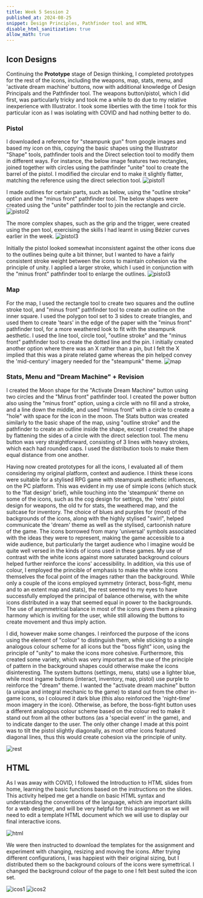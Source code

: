```yaml
---
title: Week 5 Session 2
published_at: 2024-08-25
snippet: Design Principles, Pathfinder tool and HTML
disable_html_sanitization: true
allow_math: true
---
```


## Icon Designs
Continuing the **Prototype** stage of Design thinking, I completed prototypes for the rest of the icons, including the weapons, map, stats, menu, and 'activate dream machine' buttons, now with additional knowledge of Design Principals and the Pathfinder tool. The weapons button/pistol, which I did first, was particularly tricky and took me a while to do due to my relative inexperience with Illustrator. I took some liberties with the time I took for this particular icon as I was isolating with COVID and had nothing better to do.

### Pistol
I downloaded a reference for "steampunk gun" from google images and based my icon on this, copying the basic shapes using the Illustrator "Shape" tools, pathfinder tools and the Direct selection tool to modify them in different ways. For instance, the below image features two rectangles, joined together with circles using the pathfinder "unite" tool to create the barrel of the pistol. I modified the circular end to make it slightly flatter, matching the reference using the direct selection tool.
![pistol1](/w05s2/pistol1.png)

I made outlines for certain parts, such as below, using the "outline stroke" option and the "minus front" pathfinder tool. The below shapes were created using the "unite" pathfinder tool to join the rectangle and circle.
![pistol2](/w05s2/pistol2.png)

The more complex shapes, such as the grip and the trigger, were created using the pen tool, exercising the skills I had learnt in using Bézier curves earlier in the week.
![pistol3](/w05s2/pistol3.png)

Initially the pistol looked somewhat inconsistent against the other icons due to the outlines being quite a bit thinner, but I wanted to have a fairly consistent stroke weight between the icons to maintain cohesion via the principle of unity. I applied a larger stroke, which I used in conjunction with the "minus front" pathfinder tool to enlarge the outlines.
![pistol3](/w05s2/pistol4.png)

### Map
For the map, I used the rectangle tool to create two squares and the outline stroke tool, and "minus front" pathfinder tool to create an outline on the inner square. I used the polygon tool set to 3 sides to create triangles, and used them to create 'tears' in the edge of the paper with the "minus front" pathfinder tool, for a more weathered look to fit with the steampunk aesthetic. I used the line tool, circle tool, "outline stroke" and the "minus front" pathfinder tool to create the dotted line and the pin. I initially created another option where there was an X rather than a pin, but I felt the X implied that this was a pirate related game whereas the pin helped convey the 'mid-century' imagery needed for the "steampunk" theme.
![map](/w05s2/map.png)

### Stats, Menu and "Dream Machine" + Revision
I created the Moon shape for the "Activate Dream Machine" button using two circles and the "Minus front" pathfinder tool. I created the power button also using the "minus front" option, using a circle with no fill and a stroke, and a line down the middle, and used "minus front" with a circle to create a "hole" with space for the icon in the moon. The Stats button was created similarly to the basic shape of the map, using "outline stroke" and the pathfinder to create an outline inside the shape, except I created the shape by flattening the sides of a circle with the direct selection tool. The menu button was very straightforward, consisting of 3 lines with heavy strokes, which each had rounded caps. I used the distribution tools to make them equal distance from one another.

Having now created prototypes for all the icons, I evaluated all of them considering my original platform, context and audience. I think these icons were suitable for a stylised RPG game with steampunk aesthetic influences, on the PC platform. This was evident in my use of simple icons (which stuck to the 'flat design' brief), while touching into the 'steampunk' theme on some of the icons, such as the cog design for settings, the 'retro' pistol design for weapons, the old tv for stats, the weathered map, and the suitcase for inventory. The choice of blues and purples for (most) of the backgrounds of the icons, along with the highly stylised "swirl", helped communicate the 'dream' theme as well as the stylised, cartoonish nature of the game. The icons borrowed from many 'universal' symbols associated with the ideas they were to represent, making the game accessible to a wide audience, but particularly the target audience who I imagine would be quite well versed in the kinds of icons used in these games. My use of contrast with the white icons against more saturated background colours helped further reinforce the icons' accessibility. In addition, via this use of colour, I employed the princible of emphasis to make the white icons themselves the focal point of the images rather than the background. While only a couple of the icons employed symmetry (interact, boss-fight, menu and to an extent map and stats), the rest seemed to my eyes to have successfully employed the principal of balance otherwise, with the white icons distributed in a way that seemed equal in power to the backgrounds. The use of asymmetrical balance in most of the icons gives them a pleasing harmony which is inviting for the user, while still allowing the buttons to create movement and thus imply action.

I did, however make some changes. I reinforced the purpose of the icons using the element of "colour" to distinguish them, while sticking to a single analogous colour scheme for all icons but the "boss fight" icon, using the principle of "unity" to make the icons more cohesive. Furthermore, this created some variety, which was very important as the use of the principle of pattern in the background shapes could otherwise make the icons disinteresting. The system buttons (settings, menu, stats) use a lighter blue, while most ingame buttons (interact, inventory, map, pistol) use purple to reinforce the "dream" theme. I wanted the "activate dream machine" button (a unique and integral mechanic to the game) to stand out from the other in-game icons, so I coloured it dark blue (this also reinforced the 'night-time' moon imagery in the icon). Otherwise, as before, the boss-fight button uses a different analogous colour scheme based on the colour red to make it stand out from all the other buttons (as a 'special event' in the game), and to indicate danger to the user. The only other change I made at this point was to tilt the pistol slightly diagonally, as most other icons featured diagonal lines, thus this would create cohesion via the principle of unity. 

![rest](/w05s2/last.png)

## HTML

As I was away with COVID, I followed the Introduction to HTML slides from home, learning the basic functions based on the instructions on the slides. This activity helped me get a handle on basic HTML syntax and understanding the conventions of the language, which are important skills for a web designer, and will be very helpful for this assignment as we will need to edit a template HTML document which we will use to display our final interactive icons.

![html](/w05s2/html.png)

We were then instructed to download the templates for the assignment and experiment with changing, resizing and moving the icons. After trying different configurations, I was happiest with their original sizing, but I distributed them so the background colours of the icons were symettrical. I changed the background colour of the page to one I felt best suited the icon set. 

![icos1](/w05s2/icos1.png)
![icos2](/w05s2/icos2.png)


